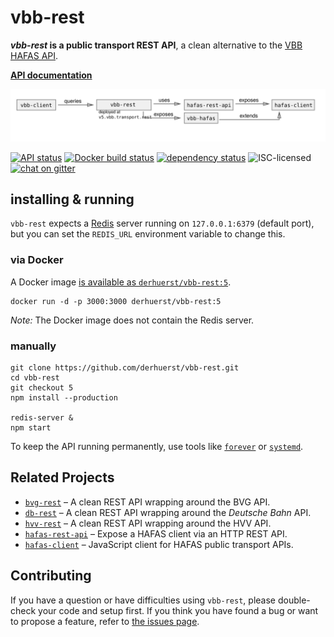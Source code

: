 # vbb-rest

***vbb-rest* is a public transport REST API**, a clean alternative to the [VBB HAFAS API](https://github.com/public-transport/hafas-client/blob/e02a20b1de59bda3cd380445b6105e4c46036636/p/vbb/readme.md).

[**API documentation**](docs/readme.md)

![vbb-rest architecture diagram](architecture.svg)

[![API status](https://badgen.net/uptime-robot/status/m784879520-16942c5a1e49ba419bcface5)](https://stats.uptimerobot.com/57wNLs39M/784879520)
[![Docker build status](https://img.shields.io/docker/build/derhuerst/vbb-rest.svg)](https://hub.docker.com/r/derhuerst/vbb-rest/)
[![dependency status](https://img.shields.io/david/derhuerst/vbb-rest.svg)](https://david-dm.org/derhuerst/vbb-rest)
![ISC-licensed](https://img.shields.io/github/license/derhuerst/vbb-rest.svg)
[![chat on gitter](https://badges.gitter.im/derhuerst.svg)](https://gitter.im/derhuerst)


## installing & running

`vbb-rest` expects a [Redis](https://redis.io/) server running on `127.0.0.1:6379` (default port), but you can set the `REDIS_URL` environment variable to change this.

### via Docker

A Docker image [is available as `derhuerst/vbb-rest:5`](https://hub.docker.com/r/derhuerst/vbb-rest:5).

```shell
docker run -d -p 3000:3000 derhuerst/vbb-rest:5
```

*Note:* The Docker image does not contain the Redis server.

### manually

```shell
git clone https://github.com/derhuerst/vbb-rest.git
cd vbb-rest
git checkout 5
npm install --production

redis-server &
npm start
```

To keep the API running permanently, use tools like [`forever`](https://github.com/foreverjs/forever#forever) or [`systemd`](https://wiki.debian.org/systemd).


## Related Projects

- [`bvg-rest`](https://github.com/derhuerst/bvg-rest) – A clean REST API wrapping around the BVG API.
- [`db-rest`](https://github.com/derhuerst/db-rest) – A clean REST API wrapping around the *Deutsche Bahn* API.
- [`hvv-rest`](https://github.com/derhuerst/hvv-rest) – A clean REST API wrapping around the HVV API.
- [`hafas-rest-api`](https://github.com/public-transport/hafas-rest-api) – Expose a HAFAS client via an HTTP REST API.
- [`hafas-client`](https://github.com/public-transport/hafas-client) – JavaScript client for HAFAS public transport APIs.


## Contributing

If you have a question or have difficulties using `vbb-rest`, please double-check your code and setup first. If you think you have found a bug or want to propose a feature, refer to [the issues page](https://github.com/derhuerst/vbb-rest/issues).
